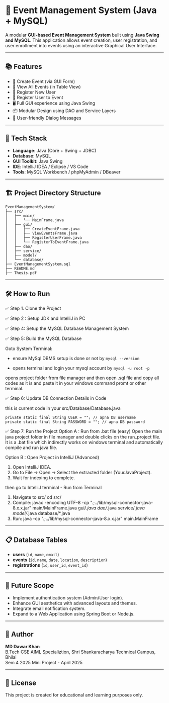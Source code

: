 # 🎯 Event Management System (Java + MySQL)

A modular **GUI-based Event Management System** built using **Java Swing and MySQL**. 
This application allows event creation, user registration, and user enrollment into events 
using an interactive Graphical User Interface.

---

## 📚 Features

- 📝 Create Event (via GUI Form)
- 📅 View All Events (in Table View)
- 👤 Register New User
- 🔗 Register User to Event
- 🖥️ Full GUI experience using Java Swing
- 📦 Modular Design using DAO and Service Layers
- 💬 User-friendly Dialog Messages

---

## 🧰 Tech Stack

- **Language**: Java (Core + Swing + JDBC)
- **Database**: MySQL
- **GUI Toolkit**: Java Swing
- **IDE**: IntelliJ IDEA / Eclipse / VS Code
- **Tools**: MySQL Workbench / phpMyAdmin / DBeaver

---

## 🏗️ Project Directory Structure

```
EventManagementSystem/
├── src/
│   ├── main/
│   │   └── MainFrame.java
│   ├── gui/
│   │   ├── CreateEventFrame.java
│   │   ├── ViewEventsFrame.java
│   │   ├── RegisterUserFrame.java
│   │   └── RegisterToEventFrame.java
│   ├── dao/
│   ├── service/
│   ├── model/
│   └── database/
├── EventManagementSystem.sql
├── README.md
├── Thesis.pdf
```

---

## 🛠️ How to Run

✅ Step 1. Clone the Project

✅ Step 2 : Setup JDK and IntelliJ in PC

✅ Step 4: Setup the MySQL Database Management System

✅ Step 5: Build the MySQL Database 

Goto System Terminal:
   - ensure MySql DBMS setup is done or not  by 
            `mysql --version`
         
   - opens terminal and login your mysql account by
      	   `mysql -u root -p`
	
opens project folder from file manager and then open .sql file and copy all codes as it is and paste it in your windows command promt or other terminal.

✅ Step 6: Update DB Connection Details in Code

this is current code in your src/Database/Database.java
    
    private static final String USER = ""; // apna DB username  
    private static final String PASSWORD = ""; // apna DB password
    


✅ Step 7:  Run the Project
Option A : Run from .bat file (easy)
	Open the main java project folder in file manager and double clicks on the run_project file. It is a .bat file which indirectly works on windows terminal and automatically compile and run java file.

Option B : Open Project in IntelliJ (Advanced)
1.	Open IntelliJ IDEA.
2.	Go to File → Open → Select the extracted folder (YourJavaProject).
3.	Wait for indexing to complete. 

then go to IntelliJ terminal -
     Run from Terminal 
1.	Navigate to src/
cd src/
2.	Compile:
 javac -encoding UTF-8 -cp ".;../lib/mysql-connector-java-8.x.x.jar" main/MainFrame.java gui/*.java dao/*.java service/*.java model/*.java database/*.java
3.	Run:
           	java -cp ".;../lib/mysql-connector-java-8.x.x.jar" main.MainFrame

---

## 📋 Database Tables

- **users** (`id`, `name`, `email`)
- **events** (`id`, `name`, `date`, `location`, `description`)
- **registrations** (`id`, `user_id`, `event_id`)

---



## 🚀 Future Scope

- Implement authentication system (Admin/User login).
- Enhance GUI aesthetics with advanced layouts and themes.
- Integrate email notification system.
- Expand to a Web Application using Spring Boot or Node.js.

---

## 👤 Author

**MD Dawar Khan**  
B.Tech CSE AIML Specializtion, Shri Shankaracharya Technical Campus, Bhilai  
Sem 4 2025 Mini Project - April 2025

---

## 📄 License

This project is created for educational and learning purposes only.
